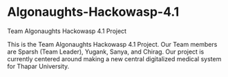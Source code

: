 # Algonaughts-Hackowasp-4.1
Team Algonaughts Hackowasp 4.1 Project

This is the Team Algonaughts Hackowasp 4.1 Project. Our Team members are Sparsh (Team Leader), Yugank, Sanya, and Chirag. Our project is currently centered around making a new central digitalized medical system for Thapar University.